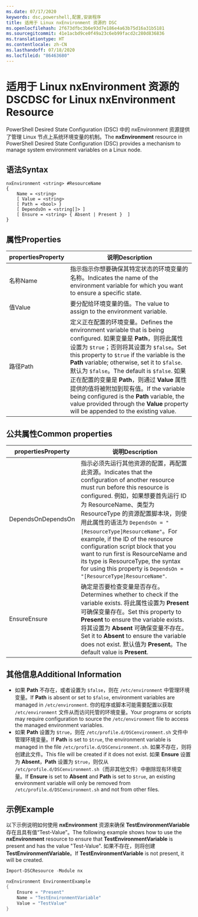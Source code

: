 ```yaml
---
ms.date: 07/17/2020
keywords: dsc,powershell,配置,安装程序
title: 适用于 Linux nxEnvironment 资源的 DSC
ms.openlocfilehash: 2f673dfbc3b6e93d7e186e4a63b75d16a31b5181
ms.sourcegitcommit: 41e1acbd9ce0f49a23c6eb99facd2c280d836836
ms.translationtype: HT
ms.contentlocale: zh-CN
ms.lasthandoff: 07/18/2020
ms.locfileid: "86463680"
---
```

# <a name="dsc-for-linux-nxenvironment-resource"></a><span data-ttu-id="1580e-103">适用于 Linux nxEnvironment 资源的 DSC</span><span class="sxs-lookup"><span data-stu-id="1580e-103">DSC for Linux nxEnvironment Resource</span></span>

<span data-ttu-id="1580e-104">PowerShell Desired State Configuration (DSC) 中的 nxEnvironment  资源提供了管理 Linux 节点上系统环境变量的机制。</span><span class="sxs-lookup"><span data-stu-id="1580e-104">The **nxEnvironment** resource in PowerShell Desired State Configuration (DSC) provides a mechanism to manage system environment variables on a Linux node.</span></span>

## <a name="syntax"></a><span data-ttu-id="1580e-105">语法</span><span class="sxs-lookup"><span data-stu-id="1580e-105">Syntax</span></span>

```Syntax
nxEnvironment <string> #ResourceName
{
    Name = <string>
    [ Value = <string>
    [ Path = <bool> }
    [ DependsOn = <string[]> ]
    [ Ensure = <string> { Absent | Present }  ]
}
```

## <a name="properties"></a><span data-ttu-id="1580e-106">属性</span><span class="sxs-lookup"><span data-stu-id="1580e-106">Properties</span></span>

|<span data-ttu-id="1580e-107">properties</span><span class="sxs-lookup"><span data-stu-id="1580e-107">Property</span></span> |<span data-ttu-id="1580e-108">说明</span><span class="sxs-lookup"><span data-stu-id="1580e-108">Description</span></span> |
|---|---|
|<span data-ttu-id="1580e-109">名称</span><span class="sxs-lookup"><span data-stu-id="1580e-109">Name</span></span> |<span data-ttu-id="1580e-110">指示指示你想要确保其特定状态的环境变量的名称。</span><span class="sxs-lookup"><span data-stu-id="1580e-110">Indicates the name of the environment variable for which you want to ensure a specific state.</span></span> |
|<span data-ttu-id="1580e-111">值</span><span class="sxs-lookup"><span data-stu-id="1580e-111">Value</span></span> |<span data-ttu-id="1580e-112">要分配给环境变量的值。</span><span class="sxs-lookup"><span data-stu-id="1580e-112">The value to assign to the environment variable.</span></span> |
|<span data-ttu-id="1580e-113">路径</span><span class="sxs-lookup"><span data-stu-id="1580e-113">Path</span></span> |<span data-ttu-id="1580e-114">定义正在配置的环境变量。</span><span class="sxs-lookup"><span data-stu-id="1580e-114">Defines the environment variable that is being configured.</span></span> <span data-ttu-id="1580e-115">如果变量是 **Path**，则将此属性设置为 `$true`；否则将其设置为 `$false`。</span><span class="sxs-lookup"><span data-stu-id="1580e-115">Set this property to `$true` if the variable is the **Path** variable; otherwise, set it to `$false`.</span></span> <span data-ttu-id="1580e-116">默认为 `$false`。</span><span class="sxs-lookup"><span data-stu-id="1580e-116">The default is `$false`.</span></span> <span data-ttu-id="1580e-117">如果正在配置的变量是 **Path**，则通过 **Value** 属性提供的值将被附加到现有值。</span><span class="sxs-lookup"><span data-stu-id="1580e-117">If the variable being configured is the **Path** variable, the value provided through the **Value** property will be appended to the existing value.</span></span> |

## <a name="common-properties"></a><span data-ttu-id="1580e-118">公共属性</span><span class="sxs-lookup"><span data-stu-id="1580e-118">Common properties</span></span>

|<span data-ttu-id="1580e-119">properties</span><span class="sxs-lookup"><span data-stu-id="1580e-119">Property</span></span> |<span data-ttu-id="1580e-120">说明</span><span class="sxs-lookup"><span data-stu-id="1580e-120">Description</span></span> |
|---|---|
|<span data-ttu-id="1580e-121">DependsOn</span><span class="sxs-lookup"><span data-stu-id="1580e-121">DependsOn</span></span> |<span data-ttu-id="1580e-122">指示必须先运行其他资源的配置，再配置此资源。</span><span class="sxs-lookup"><span data-stu-id="1580e-122">Indicates that the configuration of another resource must run before this resource is configured.</span></span> <span data-ttu-id="1580e-123">例如，如果想要首先运行 ID 为 ResourceName、类型为 ResourceType 的资源配置脚本块，则使用此属性的语法为 `DependsOn = "[ResourceType]ResourceName"`。</span><span class="sxs-lookup"><span data-stu-id="1580e-123">For example, if the ID of the resource configuration script block that you want to run first is ResourceName and its type is ResourceType, the syntax for using this property is `DependsOn = "[ResourceType]ResourceName"`.</span></span> |
|<span data-ttu-id="1580e-124">Ensure</span><span class="sxs-lookup"><span data-stu-id="1580e-124">Ensure</span></span> |<span data-ttu-id="1580e-125">确定是否要检查变量是否存在。</span><span class="sxs-lookup"><span data-stu-id="1580e-125">Determines whether to check if the variable exists.</span></span> <span data-ttu-id="1580e-126">将此属性设置为 **Present** 可确保变量存在。</span><span class="sxs-lookup"><span data-stu-id="1580e-126">Set this property to **Present** to ensure the variable exists.</span></span> <span data-ttu-id="1580e-127">将其设置为 **Absent** 可确保变量不存在。</span><span class="sxs-lookup"><span data-stu-id="1580e-127">Set it to **Absent** to ensure the variable does not exist.</span></span> <span data-ttu-id="1580e-128">默认值为 **Present**。</span><span class="sxs-lookup"><span data-stu-id="1580e-128">The default value is **Present**.</span></span> |

## <a name="additional-information"></a><span data-ttu-id="1580e-129">其他信息</span><span class="sxs-lookup"><span data-stu-id="1580e-129">Additional Information</span></span>

- <span data-ttu-id="1580e-130">如果 **Path** 不存在，或者设置为 `$false`，则在 `/etc/environment` 中管理环境变量。</span><span class="sxs-lookup"><span data-stu-id="1580e-130">If **Path** is absent or set to `$false`, environment variables are managed in `/etc/environment`.</span></span>
  <span data-ttu-id="1580e-131">你的程序或脚本可能需要配置以获取 `/etc/environment` 文件从而访问托管的环境变量。</span><span class="sxs-lookup"><span data-stu-id="1580e-131">Your programs or scripts may require configuration to source the `/etc/environment` file to access the managed environment variables.</span></span>
- <span data-ttu-id="1580e-132">如果 **Path** 设置为 `$true`，则在 `/etc/profile.d/DSCenvironment.sh` 文件中管理环境变量。</span><span class="sxs-lookup"><span data-stu-id="1580e-132">If **Path** is set to `$true`, the environment variable is managed in the file `/etc/profile.d/DSCenvironment.sh`.</span></span> <span data-ttu-id="1580e-133">如果不存在，则将创建此文件。</span><span class="sxs-lookup"><span data-stu-id="1580e-133">This file will be created if it does not exist.</span></span> <span data-ttu-id="1580e-134">如果 **Ensure** 设置为 **Absent**，**Path** 设置为 `$true`，则仅从 `/etc/profile.d/DSCenvironment.sh`（而非其他文件）中删除现有环境变量。</span><span class="sxs-lookup"><span data-stu-id="1580e-134">If **Ensure** is set to **Absent** and **Path** is set to `$true`, an existing environment variable will only be removed from `/etc/profile.d/DSCenvironment.sh` and not from other files.</span></span>

## <a name="example"></a><span data-ttu-id="1580e-135">示例</span><span class="sxs-lookup"><span data-stu-id="1580e-135">Example</span></span>

<span data-ttu-id="1580e-136">以下示例说明如何使用 **nxEnvironment** 资源来确保 **TestEnvironmentVariable** 存在且具有值“Test-Value”。</span><span class="sxs-lookup"><span data-stu-id="1580e-136">The following example shows how to use the **nxEnvironment** resource to ensure that **TestEnvironmentVariable** is present and has the value "Test-Value".</span></span> <span data-ttu-id="1580e-137">如果不存在，则将创建 **TestEnvironmentVariable**。</span><span class="sxs-lookup"><span data-stu-id="1580e-137">If **TestEnvironmentVariable** is not present, it will be created.</span></span>

```powershell
Import-DSCResource -Module nx

nxEnvironment EnvironmentExample
{
    Ensure = "Present"
    Name = "TestEnvironmentVariable"
    Value = "TestValue"
}
```
